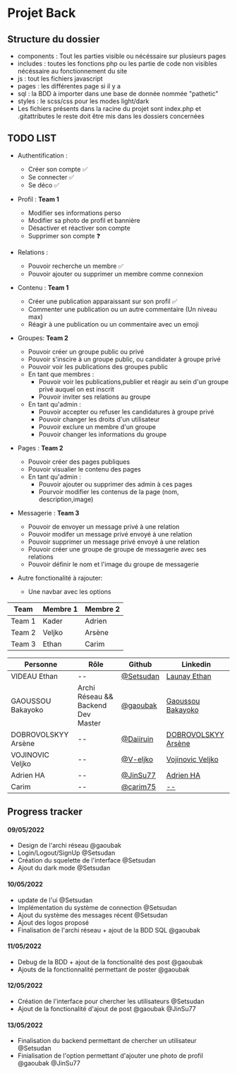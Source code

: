 # Projet Back

## Structure du dossier

- components : Tout les parties visible ou nécéssaire sur plusieurs pages
- includes : toutes les fonctions php ou les partie de code non visibles nécéssaire au fonctionnement du site
- js : tout les fichiers javascript
- pages : les différentes page si il y a
- sql : la BDD à importer dans une base de donnée nommée "pathetic"
- styles : le scss/css pour les modes light/dark
- Les fichiers présents dans la racine du projet sont index.php et .gitattributes le reste doit être mis dans les dossiers concernées

## TODO LIST
- Authentification : 
  - Créer son compte ✅
  - Se connecter ✅
  - Se déco ✅

- Profil : **Team 1**
  - Modifier ses informations perso 
  - Modifier sa photo de profil et bannière
  - Désactiver et réactiver son compte
  - Supprimer son compte ❓

- Relations :
  - Pouvoir recherche un membre ✅
  - Pouvoir ajouter ou supprimer un membre comme connexion

- Contenu : **Team 1**
  - Créer une publication apparaissant sur son profil ✅
  -  Commenter une publication ou un autre commentaire (Un niveau max)
  -  Réagir à une publication ou un commentaire avec un emoji

- Groupes: **Team 2**
  - Pouvoir créer un groupe public ou privé
  - Pouvoir s'inscire à un groupe public, ou candidater à groupe privé
  - Pouvoir voir les publications des groupes public
  - En tant que membres :
    - Pouvoir voir les publications,publier et réagir au sein d'un groupe privé auquel on est inscrit
    - Pouvoir inviter ses relations au groupe
  - En tant qu'admin :
    - Pouvoir accepter ou refuser les candidatures à groupe privé
    - Pouvoir changer les droits d'un utilisateur
    - Pouvoir exclure un membre d'un groupe
    - Pouvoir changer les informations du groupe

- Pages : **Team 2**
  - Pouvoir créer des pages publiques
  - Pouvoir visualier le contenu des pages
  - En tant qu'admin :
    - Pouvoir ajouter ou supprimer des admin à ces pages
    - Pourvoir modifier les contenus de la page (nom, description,image)

- Messagerie : **Team 3**
  - Pouvoir de envoyer un message privé à une relation
  - Pouvoir modifer un message privé envoyé à une relation
  - Pouvoir supprimer un message privé envoyé à une relation
  - Pouvoir créer une groupe de groupe de messagerie avec ses relations
  - Pouvoir définir le nom et l'image du groupe de messagerie

- Autre fonctionalité à rajouter:
  - Une navbar avec les options

| Team   | Membre 1 | Membre 2 |
| ------ | -------- | -------- |
| Team 1 | Kader    | Adrien   |
| Team 2 | Veljko   | Arsène   |
| Team 3 | Ethan    | Carim    |

| Personne            | Rôle                               | Github                                   | Linkedin                                                                               |
| ------------------- | ---------------------------------- | ---------------------------------------- | -------------------------------------------------------------------------------------- |
| VIDEAU Ethan        | --                                 | [@Setsudan](https://github.com/Setsudan) | [Launay Ethan](https://www.linkedin.com/in/videau-launay-ethan/)                       |
| GAOUSSOU Bakayoko   | Archi Réseau && Backend Dev Master | [@gaoubak](https://github.com/gaoubak)   | [Gaoussou Bakayoko](https://www.linkedin.com/in/kader-bakayoko-341b53190/)             |
| DOBROVOLSKYY Arsène | --                                 | [@Daiiruin](https://github.com/Daiiruin) | [DOBROVOLSKYY Arsène](https://www.linkedin.com/in/ars%C3%A8ne-dobrovolskyy-458045226/) |
| VOJINOVIC Veljko    | --                                 | [@V-eljko](https://github.com/V-eljko)   | [Vojinovic Veljko](https://www.linkedin.com/in/veljko-vojinovic-365823226/)            |
| Adrien HA           | --                                 | [@JinSu77](https://github.com/JinSu77)   | [Adrien HA](https://www.linkedin.com/in/adrien-ha-b39045226/)                          |
| Carim               | --                                 | [@carim75](https://github.com/carim75)   | [--]()                                                                                 |

## Progress tracker

#### 09/05/2022

- Design de l'archi réseau @gaoubak
- Login/Logout/SignUp @Setsudan
- Création du squelette de l'interface @Setsudan
- Ajout du dark mode @Setsudan

#### 10/05/2022

- update de l'ui @Setsudan
- Implémentation du système de connection @Setsudan
- Ajout du système des messages récent @Setsudan
- Ajout des logos proposé
- Finalisation de l'archi réseau + ajout de la BDD SQL @gaoubak

#### 11/05/2022

- Debug de la BDD + ajout de la fonctionalité des post @gaoubak
- Ajouts de la fonctionnalité permettant de poster @gaoubak

#### 12/05/2022

- Création de l'interface pour chercher les utilisateurs @Setsudan
- Ajout de la fonctionalité d'ajout de post @gaoubak @JinSu77

#### 13/05/2022

- Finalisation du backend permettant de chercher un utilisateur @Setsudan
- Finialisation de l'option permettant d'ajouter une photo de profil @gaoubak @JinSu77